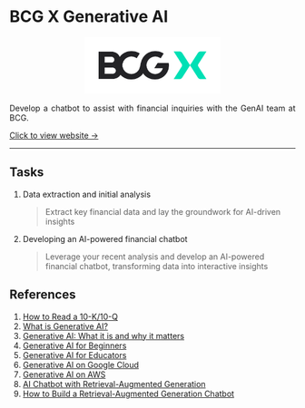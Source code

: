# BCG X Generative AI

<p align="center">
    <img src="Images/bcgx-logo-color-positive-RGB.png" alt="BCG X" width="auto" height="100px"></p>
<p align="justify">
Develop a chatbot to assist with financial inquiries with the GenAI team at BCG.
</p>

[Click to view website →](https://www.theforage.com/simulations/bcg/gen-ai-anlo)

---

## Tasks

1. Data extraction and initial analysis
    > Extract key financial data and lay the groundwork for AI-driven insights

2. Developing an AI-powered financial chatbot
    > Leverage your recent analysis and develop an AI-powered financial chatbot, transforming data into interactive insights

## References

1. [How to Read a 10-K/10-Q](https://www.sec.gov/oiea/investor-alerts-and-bulletins/how-read-10-k10-q)
2. [What is Generative AI?](https://www.ibm.com/topics/generative-ai)
3. [Generative AI: What it is and why it matters](https://www.sas.com/en_my/insights/analytics/generative-ai.html)
4. [Generative AI for Beginners](https://microsoft.github.io/generative-ai-for-beginners/)
5. [Generative AI for Educators](https://grow.google/ai-for-educators/)
6. [Generative AI on Google Cloud](https://cloud.google.com/ai/generative-ai/)
7. [Generative AI on AWS](https://aws.amazon.com/ai/generative-ai/)
8. [AI Chatbot with Retrieval-Augmented Generation](https://www.nvidia.com/en-us/ai-data-science/ai-workflows/generative-ai-chatbot-with-rag/)
9. [How to Build a Retrieval-Augmented Generation Chatbot](https://www.anaconda.com/blog/how-to-build-a-retrieval-augmented-generation-chatbot)

